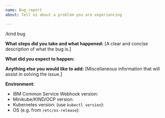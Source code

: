 ```yaml
---
name: Bug report
about: Tell us about a problem you are experiencing

---
```


/kind bug

**What steps did you take and what happened:**
[A clear and concise description of what the bug is.]


**What did you expect to happen:**


**Anything else you would like to add:**
[Miscellaneous information that will assist in solving the issue.]


**Environment:**

- IBM Common Service Webhook version:
- Minikube/KIND/OCP version:
- Kubernetes version: (use `kubectl version`):
- OS (e.g. from `/etc/os-release`):
